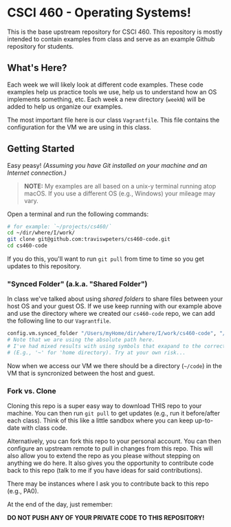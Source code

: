 # CSCI 460 - Operating Systems!

This is the base upstream repository for CSCI 460.
This repository is mostly intended to contain examples from class and serve as an example Github repository for students.

## What's Here?

Each week we will likely look at different code examples.
These code examples help us practice tools we use, help us to understand how an OS implements something, etc.
Each week a new directory (`weekN`) will be added to help us organize our examples.

The most important file here is our class `Vagrantfile`.
This file contains the configuration for the VM we are using in this class.

## Getting Started

Easy peasy! *(Assuming you have Git installed on your machine and an Internet connection.)*

> **NOTE:** My examples are all based on a unix-y terminal running atop macOS.
> If you use a different OS (e.g., Windows) your mileage may vary.

Open a terminal and run the following commands:

```bash
# for example: `~/projects/cs460/`
cd ~/dir/where/I/work/
git clone git@github.com:traviswpeters/cs460-code.git
cd cs460-code
```

If you do this, you'll want to run `git pull` from time to time so you get updates to this repository.

### "Synced Folder" (a.k.a. "Shared Folder")

In class we've talked about using _shared folders_ to share files between your host OS and your guest OS.
If we use keep running with our example above and use the directory where we created our `cs460-code` repo,
we can add the following line to our `Vagrantfile`.

```bash
config.vm.synced_folder "/Users/myHome/dir/where/I/work/cs460-code", "/home/vagrant/code"
# Note that we are using the absolute path here.
# I've had mixed results with using symbols that exapand to the correct directory
# (E.g., '~' for 'home directory). Try at your own risk...
```

Now when we access our VM we there should be a directory (`~/code`) in the VM that is syncronized between the host and guest.

### Fork vs. Clone

Cloning this repo is a super easy way to download THIS repo to your machine.
You can then run `git pull` to get updates (e.g., run it before/after each class).
Think of this like a little sandbox where you can keep up-to-date with class code.

Alternatively, you can fork this repo to your personal account.
You can then configure an upstream remote to pull in changes from this repo.
This will also allow you to extend the repo as you please without stepping on anything we do here.
It also gives you the opportunity to contribute code back to this repo (talk to me if you have ideas for said contributions).

There may be instances where I ask you to contribute back to this repo (e.g., PA0).

At the end of the day, just remember:

**DO NOT PUSH ANY OF YOUR PRIVATE CODE TO THIS REPOSITORY!**
